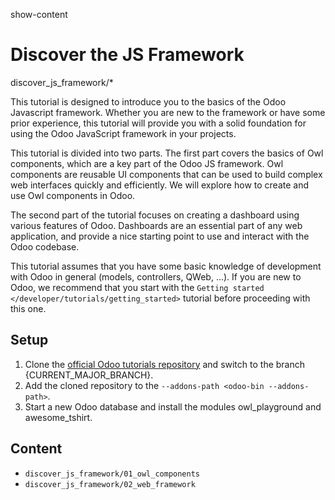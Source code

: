 show-content  

# Discover the JS Framework

<div class="toctree" titlesonly="" glob="">

discover_js_framework/\*

</div>

This tutorial is designed to introduce you to the basics of the Odoo
Javascript framework. Whether you are new to the framework or have some
prior experience, this tutorial will provide you with a solid foundation
for using the Odoo JavaScript framework in your projects.

This tutorial is divided into two parts. The first part covers the
basics of Owl components, which are a key part of the Odoo JS framework.
Owl components are reusable UI components that can be used to build
complex web interfaces quickly and efficiently. We will explore how to
create and use Owl components in Odoo.

The second part of the tutorial focuses on creating a dashboard using
various features of Odoo. Dashboards are an essential part of any web
application, and provide a nice starting point to use and interact with
the Odoo codebase.

This tutorial assumes that you have some basic knowledge of development
with Odoo in general (models, controllers, QWeb, ...). If you are new to
Odoo, we recommend that you start with the
`Getting started </developer/tutorials/getting_started>` tutorial before
proceeding with this one.

## Setup

1.  Clone the [official Odoo tutorials
    repository](https://github.com/odoo/tutorials) and switch to the
    branch <span class="title-ref">{CURRENT_MAJOR_BRANCH}</span>.
2.  Add the cloned repository to the
    `--addons-path <odoo-bin --addons-path>`.
3.  Start a new Odoo database and install the modules
    <span class="title-ref">owl_playground</span> and
    <span class="title-ref">awesome_tshirt</span>.

## Content

- `discover_js_framework/01_owl_components`
- `discover_js_framework/02_web_framework`
